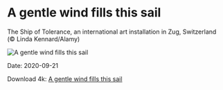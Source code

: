 # A gentle wind fills this sail

The Ship of Tolerance, an international art installation in Zug, Switzerland (© Linda Kennard/Alamy)

![A gentle wind fills this sail](https://bing.com/th?id=OHR.ToleranceShip_EN-US3673736433_UHD.jpg&rf=LaDigue_UHD.jpg&pid=hp&w=1024&h=576)

Date: 2020-09-21

Download 4k: [A gentle wind fills this sail](https://bing.com/th?id=OHR.ToleranceShip_EN-US3673736433_UHD.jpg&rf=LaDigue_UHD.jpg&pid=hp&w=3840&h=2160)

